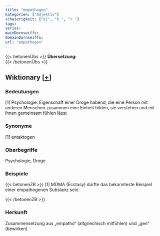 ```yaml
---
title: "empathogen"
kategorien: ["Adjektiv"]
schwierigkeit: ["k1", "h_", "r_"]
tags:
series:
mainDornseiffs:
domainDornseiffs:
url: "empathogen"
---
```


{{< betonenÜbs >}}
**Übersetzung:**  
{{< /betonenÜbs >}}

## Wiktionary [[+](https://de.wiktionary.org/wiki/empathogen)]

### Bedeutungen
[1] Psychologie: Eigenschaft einer Droge habend, die eine Person mit anderen Menschen zusammen eine Einheit bilden, sie verstehen und mit ihnen gemeinsam fühlen lässt  

### Synonyme
[1] entaktogen  

### Oberbegriffe
Psychologie, Droge  

### Beispiele
{{< betonenZB >}}
[1] MDMA (Ecstasy) dürfte das bekannteste Beispiel einer empathogenen Substanz sein.  

{{< /betonenZB >}}
### Herkunft
Zusammensetzung aus „empatho“ (altgriechisch mitfühlen) und „gen“ (bewirken)  


